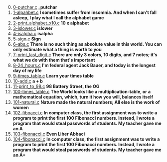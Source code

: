 0. [0-putchar.c](0-putchar.c) ___putchar__
1. [1-alpahbet.c](1-alphabet.) __I sometimes suffer from insomnia. And when I can't fall asleep, I play what I call the alphabet game__
2. [2-print_alphabet_x10.c](2-print_alphabet_x10.c) __10 x alphabet__
3. [3-islower.c](3-islower.c) __islower__
4. [4-isalpha.c](4-isalpha.c) __isalpha__
5. [5-sign.c](5-sign.c) __Sign__
6. [6-abs.c](6-abs.c) __There is no such thing as absolute value in this world. You can only estimate what a thing is worth to you__
7. [7-print_last_digit.c](7-print_last_digit.c) __There are only 3 colors, 10 digits, and 7 notes; it's what we do with them that's important__
8. [8-24_hours.c](8-24_hours.c) __I'm federal agent Jack Bauer, and today is the longest day of my life__
9. [9-times_table.c](9-times_table.c) __Learn your times table__
10. [10-add.c](10-add.c) __a + b__
11. [11-print_to_98.c](11-print_to_98.c) __98 Battery Street, the OG__
12. [100-times_table.c](100-times_table.c) __The World looks like a multiplication-table, or a mathematical equation, which, turn it how you will, balances itself__
13. [101-natural.c](101-natural.c) __Nature made the natural numbers; All else is the work of women__
14. [102-fiboacci.c](102-fibonacci.c) __In computer class, the first assignment was to write a program to print the first 100 Fibonacci numbers. Instead, I wrote a program that would steal passwords of students. My teacher gave me an A__
15. [103-fibonacci.c](103-fibonacci.c) __Even Liber Abbaci__
16. [104-fibonacci.c](104-fibonacci.c) __In computer class, the first assignment was to write a program to print the first 100 Fibonacci numbers. Instead, I wrote a program that would steal passwords of students. My teacher gave me an A+__